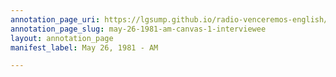 ```yaml
---
annotation_page_uri: https://lgsump.github.io/radio-venceremos-english/annotations/may-26-1981-am-canvas-1-interviewee.json
annotation_page_slug: may-26-1981-am-canvas-1-interviewee
layout: annotation_page
manifest_label: May 26, 1981 - AM

---
```

